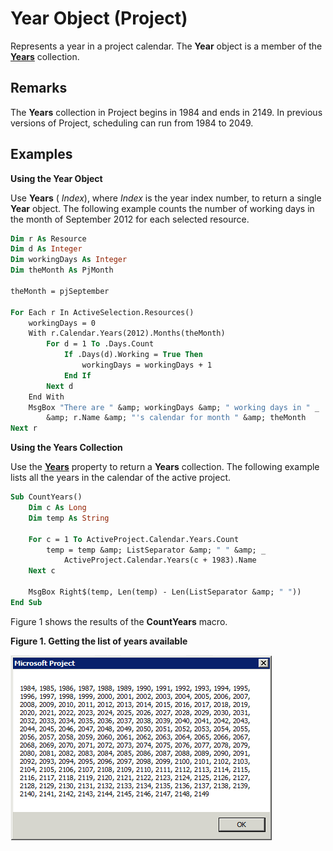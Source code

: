 
# Year Object (Project)

Represents a year in a project calendar. The  **Year** object is a member of the **[Years](3aa139cf-2fc2-7039-5659-8e2d833b5a4f.md)** collection.


## Remarks

The  **Years** collection in Project begins in 1984 and ends in 2149. In previous versions of Project, scheduling can run from 1984 to 2049.


## Examples

 **Using the Year Object**

Use  **Years** ( _Index_), where  _Index_ is the year index number, to return a single **Year** object. The following example counts the number of working days in the month of September 2012 for each selected resource.




```vb
Dim r As Resource
Dim d As Integer
Dim workingDays As Integer
Dim theMonth As PjMonth

theMonth = pjSeptember

For Each r In ActiveSelection.Resources()
    workingDays = 0
    With r.Calendar.Years(2012).Months(theMonth)
        For d = 1 To .Days.Count
            If .Days(d).Working = True Then
                workingDays = workingDays + 1
            End If
        Next d
    End With
    MsgBox "There are " &amp; workingDays &amp; " working days in " _
        &amp; r.Name &amp; "'s calendar for month " &amp; theMonth
Next r
```

 **Using the Years Collection**

Use the  **[Years](63f17754-d258-3fd2-5f20-33b8998e7e4d.md)** property to return a **Years** collection. The following example lists all the years in the calendar of the active project.




```vb
Sub CountYears()
    Dim c As Long
    Dim temp As String
        
    For c = 1 To ActiveProject.Calendar.Years.Count
        temp = temp &amp; ListSeparator &amp; " " &amp; _
            ActiveProject.Calendar.Years(c + 1983).Name
    Next c
            
    MsgBox Right$(temp, Len(temp) - Len(ListSeparator &amp; " "))
End Sub
```

Figure 1 shows the results of the  **CountYears** macro.


**Figure 1. Getting the list of years available**

![Years available for project planning](images/pj15_VBA_Years.gif)

